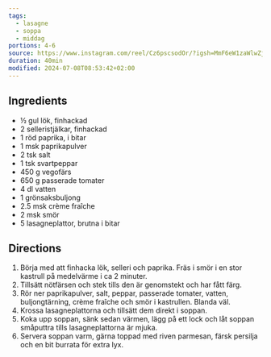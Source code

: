```yaml
---
tags:
  - lasagne
  - soppa
  - middag
portions: 4-6
source: https://www.instagram.com/reel/Cz6pscsodOr/?igsh=MmF6eW1zaWlwZjl4
duration: 40min
modified: 2024-07-08T08:53:42+02:00
---
```


## Ingredients
- ½ gul lök, finhackad
- 2 selleristjälkar, finhackad
- 1 röd paprika, i bitar
- 1 msk paprikapulver
- 2 tsk salt
- 1 tsk svartpeppar
- 450 g vegofärs
- 650 g passerade tomater
- 4 dl vatten
- 1 grönsaksbuljong
- 2.5 msk crème fraîche
- 2 msk smör
- 5 lasagneplattor, brutna i bitar

## Directions
1. Börja med att finhacka lök, selleri och paprika. Fräs i smör i en stor kastrull på medelvärme i ca 2 minuter.
2. Tillsätt nötfärsen och stek tills den är genomstekt och har fått färg.
3. Rör ner paprikapulver, salt, peppar, passerade tomater, vatten, buljongtärning, crème fraîche och smör i kastrullen. Blanda väl.
4. Krossa lasagneplattorna och tillsätt dem direkt i soppan.
5. Koka upp soppan, sänk sedan värmen, lägg på ett lock och låt soppan småputtra tills lasagneplattorna är mjuka.
6. Servera soppan varm, gärna toppad med riven parmesan, färsk persilja och en bit burrata för extra lyx.